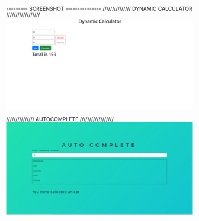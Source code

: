--------- SCREENSHOT ---------------
///////////////  DYNAMIC CALCULATOR //////////////////
![](screenshot/Screenshot%202021-03-03%2013.10.15.png)


///////////////  AUTOCOMPLETE  //////////////////
![](screenshot/Screenshot%202021-02-26%2022.58.53.png)


